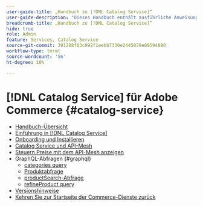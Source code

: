 ```yaml
---
user-guide-title: „Handbuch zu [!DNL Catalog Service]“
user-guide-description: "Dieses Handbuch enthält ausführliche Anweisungen zur Verwendung von [!DNL Catalog Service] für Adobe Commerce."
breadcrumb-title: „Handbuch zu [!DNL Catalog Service]“
hide: true
role: Admin
feature: Services, Catalog Service
source-git-commit: 391208f63c092f1eebb7330e2445079e09594890
workflow-type: tm+mt
source-wordcount: '56'
ht-degree: 10%

---
```


# [!DNL Catalog Service] für Adobe Commerce {#catalog-service}

- [Handbuch-Übersicht](guide-overview.md)
- [Einführung in [!DNL Catalog Service]](overview.md)
- [Onboarding und Installieren](installation.md)
- [Catalog Service und API-Mesh](mesh.md)
- [Steuern Preise mit dem API-Mesh anzeigen](taxes.md)
- GraphQL-Abfragen {#graphql}
   - [categories query](https://developer.adobe.com/commerce/services/graphql/catalog-service/categories/)
   - [Produktabfrage](https://developer.adobe.com/commerce/services/graphql/catalog-service/products/)
   - [productSearch-Abfrage](https://developer.adobe.com/commerce/services/graphql/live-search/product-search/)
   - [refineProduct query](https://developer.adobe.com/commerce/services/graphql/catalog-service/refine-product/)
- [Versionshinweise](release-notes.md)
- [Kehren Sie zur Startseite der Commerce-Dienste zurück](https://experienceleague.adobe.com/en/docs/commerce-merchant-services/user-guides/home)

